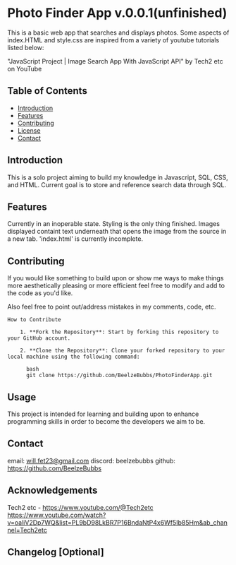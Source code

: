 # Photo Finder App v.0.0.1(unfinished)

This is a basic web app that searches and displays photos. Some aspects of index.HTML and style.css are inspired from a variety of youtube tutorials listed below:

"JavaScript Project | Image Search App With JavaScript API" by Tech2 etc on YouTube


## Table of Contents
- [Introduction](#introduction)
- [Features](#features)
- [Contributing](#contributing)
- [License](#license)
- [Contact](#contact)

## Introduction

This is a solo project aiming to build my knowledge in Javascript, SQL, CSS, and HTML. Current goal is to store and reference search data through SQL. 

## Features

Currently in an inoperable state. Styling is the only thing finished. Images displayed containt text underneath that opens the image from the source in a new tab. 'index.html' is currently incomplete.

## Contributing

If you would like something to build upon or show me ways to make things more aesthetically pleasing or more efficient feel free to modify and add to the code as you'd like.

Also feel free to point out/address mistakes in my comments, code, etc.

    How to Contribute

        1. **Fork the Repository**: Start by forking this repository to your GitHub account.

        2. **Clone the Repository**: Clone your forked repository to your local machine using the following command:

          bash
          git clone https://github.com/BeelzeBubbs/PhotoFinderApp.git

## Usage

This project is intended for learning and building upon to enhance programming skills in order to become the developers we aim to be. 

## Contact

email: will.fet23@gmail.com
discord: beelzebubbs
github: https://github.com/BeelzeBubbs

## Acknowledgements

Tech2 etc - https://www.youtube.com/@Tech2etc 
https://www.youtube.com/watch?v=oaliV2Dp7WQ&list=PL9bD98LkBR7P16BndaNtP4x6Wf5Ib85Hm&ab_channel=Tech2etc



## Changelog [Optional]

